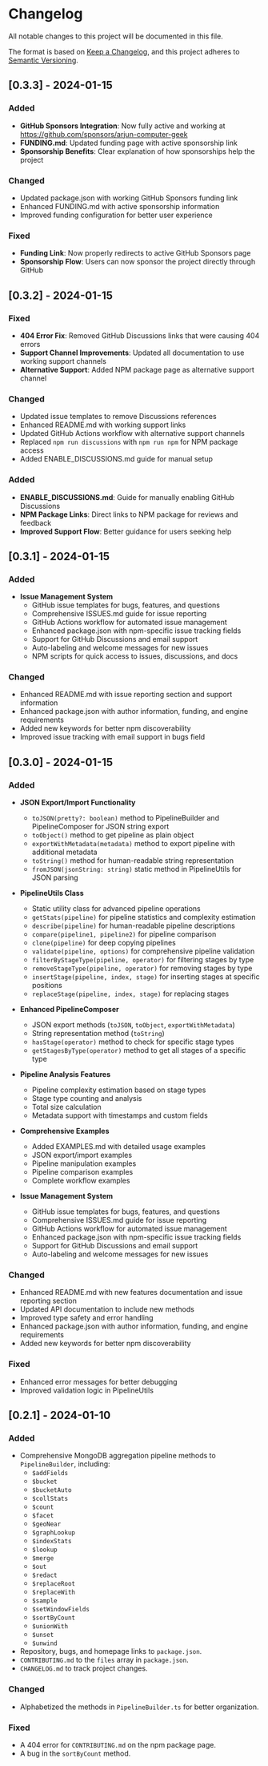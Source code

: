 # Changelog

All notable changes to this project will be documented in this file.

The format is based on [Keep a Changelog](https://keepachangelog.com/en/1.0.0/),
and this project adheres to [Semantic Versioning](https://semver.org/spec/v2.0.0.html).

## [0.3.3] - 2024-01-15

### Added

- **GitHub Sponsors Integration**: Now fully active and working at https://github.com/sponsors/arjun-computer-geek
- **FUNDING.md**: Updated funding page with active sponsorship link
- **Sponsorship Benefits**: Clear explanation of how sponsorships help the project

### Changed

- Updated package.json with working GitHub Sponsors funding link
- Enhanced FUNDING.md with active sponsorship information
- Improved funding configuration for better user experience

### Fixed

- **Funding Link**: Now properly redirects to active GitHub Sponsors page
- **Sponsorship Flow**: Users can now sponsor the project directly through GitHub

## [0.3.2] - 2024-01-15

### Fixed

- **404 Error Fix**: Removed GitHub Discussions links that were causing 404 errors
- **Support Channel Improvements**: Updated all documentation to use working support channels
- **Alternative Support**: Added NPM package page as alternative support channel

### Changed

- Updated issue templates to remove Discussions references
- Enhanced README.md with working support links
- Updated GitHub Actions workflow with alternative support channels
- Replaced `npm run discussions` with `npm run npm` for NPM package access
- Added ENABLE_DISCUSSIONS.md guide for manual setup

### Added

- **ENABLE_DISCUSSIONS.md**: Guide for manually enabling GitHub Discussions
- **NPM Package Links**: Direct links to NPM package for reviews and feedback
- **Improved Support Flow**: Better guidance for users seeking help

## [0.3.1] - 2024-01-15

### Added

- **Issue Management System**
  - GitHub issue templates for bugs, features, and questions
  - Comprehensive ISSUES.md guide for issue reporting
  - GitHub Actions workflow for automated issue management
  - Enhanced package.json with npm-specific issue tracking fields
  - Support for GitHub Discussions and email support
  - Auto-labeling and welcome messages for new issues
  - NPM scripts for quick access to issues, discussions, and docs

### Changed

- Enhanced README.md with issue reporting section and support information
- Enhanced package.json with author information, funding, and engine requirements
- Added new keywords for better npm discoverability
- Improved issue tracking with email support in bugs field

## [0.3.0] - 2024-01-15

### Added

- **JSON Export/Import Functionality**

  - `toJSON(pretty?: boolean)` method to PipelineBuilder and PipelineComposer for JSON string export
  - `toObject()` method to get pipeline as plain object
  - `exportWithMetadata(metadata)` method to export pipeline with additional metadata
  - `toString()` method for human-readable string representation
  - `fromJSON(jsonString: string)` static method in PipelineUtils for JSON parsing

- **PipelineUtils Class**

  - Static utility class for advanced pipeline operations
  - `getStats(pipeline)` for pipeline statistics and complexity estimation
  - `describe(pipeline)` for human-readable pipeline descriptions
  - `compare(pipeline1, pipeline2)` for pipeline comparison
  - `clone(pipeline)` for deep copying pipelines
  - `validate(pipeline, options)` for comprehensive pipeline validation
  - `filterByStageType(pipeline, operator)` for filtering stages by type
  - `removeStageType(pipeline, operator)` for removing stages by type
  - `insertStage(pipeline, index, stage)` for inserting stages at specific positions
  - `replaceStage(pipeline, index, stage)` for replacing stages

- **Enhanced PipelineComposer**

  - JSON export methods (`toJSON`, `toObject`, `exportWithMetadata`)
  - String representation method (`toString`)
  - `hasStage(operator)` method to check for specific stage types
  - `getStagesByType(operator)` method to get all stages of a specific type

- **Pipeline Analysis Features**

  - Pipeline complexity estimation based on stage types
  - Stage type counting and analysis
  - Total size calculation
  - Metadata support with timestamps and custom fields

- **Comprehensive Examples**

  - Added EXAMPLES.md with detailed usage examples
  - JSON export/import examples
  - Pipeline manipulation examples
  - Pipeline comparison examples
  - Complete workflow examples

- **Issue Management System**
  - GitHub issue templates for bugs, features, and questions
  - Comprehensive ISSUES.md guide for issue reporting
  - GitHub Actions workflow for automated issue management
  - Enhanced package.json with npm-specific issue tracking fields
  - Support for GitHub Discussions and email support
  - Auto-labeling and welcome messages for new issues

### Changed

- Enhanced README.md with new features documentation and issue reporting section
- Updated API documentation to include new methods
- Improved type safety and error handling
- Enhanced package.json with author information, funding, and engine requirements
- Added new keywords for better npm discoverability

### Fixed

- Enhanced error messages for better debugging
- Improved validation logic in PipelineUtils

## [0.2.1] - 2024-01-10

### Added

- Comprehensive MongoDB aggregation pipeline methods to `PipelineBuilder`, including:
  - `$addFields`
  - `$bucket`
  - `$bucketAuto`
  - `$collStats`
  - `$count`
  - `$facet`
  - `$geoNear`
  - `$graphLookup`
  - `$indexStats`
  - `$lookup`
  - `$merge`
  - `$out`
  - `$redact`
  - `$replaceRoot`
  - `$replaceWith`
  - `$sample`
  - `$setWindowFields`
  - `$sortByCount`
  - `$unionWith`
  - `$unset`
  - `$unwind`
- Repository, bugs, and homepage links to `package.json`.
- `CONTRIBUTING.md` to the `files` array in `package.json`.
- `CHANGELOG.md` to track project changes.

### Changed

- Alphabetized the methods in `PipelineBuilder.ts` for better organization.

### Fixed

- A 404 error for `CONTRIBUTING.md` on the npm package page.
- A bug in the `sortByCount` method.
